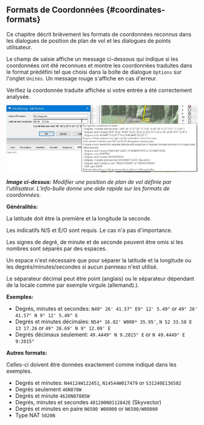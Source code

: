 ## Formats de Coordonnées {#coordinates-formats}

Ce chapitre décrit brièvement les formats de coordonnées reconnus dans les dialogues de position de plan de vol et les dialogues de points utilisateur. 

Le champ de saisie affiche un message ci-dessous qui indique si les coordonnées ont été reconnues et montre les coordonnées traduites dans le format prédéfini tel que choisi dans la boîte de dialogue `Options` sur l'onglet `Unités`. Un message rouge s'affiche en cas d'erreur.

Vérifiez la coordonnée traduite affichée si votre entrée a été correctement analysée.

![Edit Flight Plan Position](../images/edit_flightplan_waypoint_tooltip.jpg "Edit Flight Plan Position")

_**Image ci-dessus:** Modifier une position de plan de vol définie par l'utilisateur. L'info-bulle donne une aide rapide sur les formats de coordonnées._

**Généralités:**

La latitude doit être la première et la longitude la seconde.

Les indicatifs N/S et E/O sont requis. Le cas n'a pas d'importance. 

Les signes de degré, de minute et de seconde peuvent être omis si les nombres sont séparés par des espaces.

Un espace n'est nécessaire que pour séparer la latitude et la longitude ou les degrés/minutes/secondes si aucun panneau n'est utilisé.

Le séparateur décimal peut être point \(anglais\) ou le séparateur dépendant de la locale comme par exemple virgule \(allemand\).).

**Exemples:**

* Degrés, minutes et secondes: `N49° 26' 41.57" E9° 12' 5.49"` or `49° 26' 41.57" N 9° 12' 5.49" E`
* Degrés et minutes décimales: `N54* 16.82' W008* 35.95'`, `N 52 33.58 E 13 17.26` or `49° 26.69' N 9° 12.09' E`
* Degrés décimaux seulement: `49.4449° N 9.2015° E` or `N 49.4449° E 9:2015°`

**Autres formats:** 

Celles-ci doivent être données exactement comme indiqué dans les exemples.

* Degrés et minutes: `N44124W122451`, `N14544W017479` or `S31240E136502`
* Degrés seulement `46N078W`
* Degrés et minute `4620N07805W`
* Degrés, minutes et secondes `481200N0112842E` \(Skyvector\)
* Degrés et minutes en paire `N6500 W08000` or `N6500/W08000`
* Type NAT `5020N`

